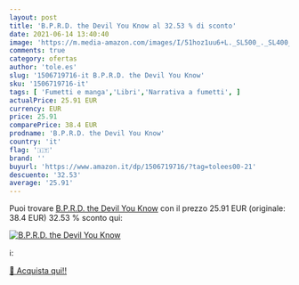 ```yaml
---
layout: post
title: 'B.P.R.D. the Devil You Know al 32.53 % di sconto'
date: 2021-06-14 13:40:40
image: 'https://m.media-amazon.com/images/I/51hoz1uu6+L._SL500_._SL400_.jpg'
comments: true
category: ofertas
author: 'tole.es'
slug: '1506719716-it B.P.R.D. the Devil You Know'
sku: '1506719716-it'
tags: [ 'Fumetti e manga','Libri','Narrativa a fumetti', ]
actualPrice: 25.91 EUR
currency: EUR
price: 25.91
comparePrice: 38.4 EUR
prodname: 'B.P.R.D. the Devil You Know'
country: 'it'
flag: '🇮🇹'
brand: ''
buyurl: 'https://www.amazon.it/dp/1506719716/?tag=tolees00-21'
descuento: '32.53'
average: '25.91'
---
```


Puoi trovare [B.P.R.D. the Devil You Know](https://www.amazon.it/dp/1506719716/?tag=tolees00-21) con il prezzo 25.91 EUR (originale: 38.4 EUR) 32.53 % sconto qui:

[![B.P.R.D. the Devil You Know](https://m.media-amazon.com/images/I/51hoz1uu6+L._SL500_._SL400_.jpg)](https://www.amazon.it/dp/1506719716/?tag=tolees00-21)

ℹ️:


[🛒 Acquista qui!!](https://www.amazon.it/dp/1506719716/?tag=tolees00-21)
